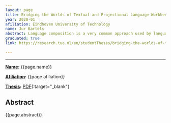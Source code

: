 ```yaml
---
layout: page
title: Bridging the Worlds of Textual and Projectional Language Workbenches
year: 2020-01
afiliation: Eindhoven University of Technology
name: Jur Bartels
abstract: Language composition is a very common approach used by language engineer used to combine features of two separate languages into one. In order to apply this approach however, the two languages need to exist within the same "world". We can not arbitrarily compose languages where one exists as a grammar in the textual language workbench (LWB), and one exists as a model in the projectional LWB. In this project we bridge the textual and projectional LWBs by creating a process for transforming textual grammars into projectional models. Language composition will then be possible by "importing" a textual language into the projectional LWB, and applying the composition with other projectional languages there. There are three defined sub-goals. First of all, we need to be able to map the structure of source textual grammar rules to equivalent projectional models. This step also includes the problem of how information is to be exchanged between the LWBs. Secondly, we want to improve the usability of the imported language within the projectional LWB. There are differences between the textual and projectional LWBs which make languages designed for one less usable in the other. To remedy this we apply several heuristics to the imported language within the projectional LWB, which improve the "default" usability. Finally, after the language has been imported into the projectional LWB, we also want to be able to import programs written for the textual source grammar as projectional models. This removes the need to recreate already written programs within the projectional LWB manually. In the end, we aim to create a tool which allows for the bridging of both LWBs with the least amount of manual effort required.
graduated: true
link: https://research.tue.nl/en/studentTheses/bridging-the-worlds-of-textual-and-projectional-language-workbenc

---
```


---
**[Name](#):** {{page.name}}

**[Afiliation](#):** {{page.afiliation}}

**[Thesis](#):** [PDF]({{page.link}}){:target="_blank"}

## Abstract

{{page.abstract}}